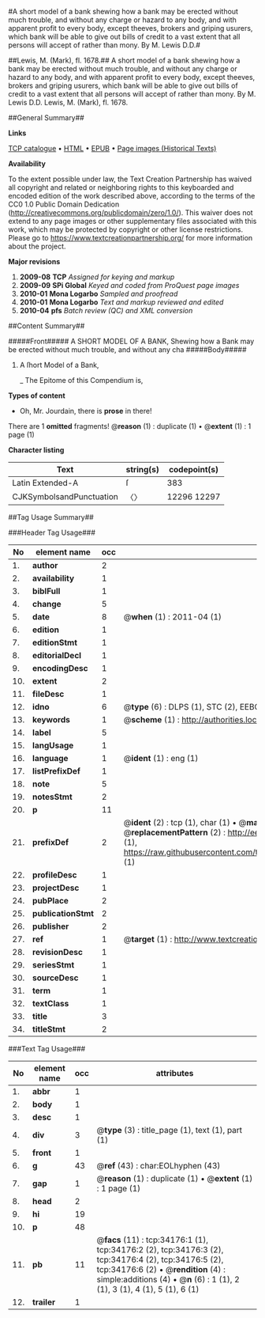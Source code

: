 #A short model of a bank shewing how a bank may be erected without much trouble, and without any charge or hazard to any body, and with apparent profit to every body, except theeves, brokers and griping usurers, which bank will be able to give out bills of credit to a vast extent that all persons will accept of rather than mony. By M. Lewis D.D.#

##Lewis, M. (Mark), fl. 1678.##
A short model of a bank shewing how a bank may be erected without much trouble, and without any charge or hazard to any body, and with apparent profit to every body, except theeves, brokers and griping usurers, which bank will be able to give out bills of credit to a vast extent that all persons will accept of rather than mony. By M. Lewis D.D.
Lewis, M. (Mark), fl. 1678.

##General Summary##

**Links**

[TCP catalogue](http://www.ota.ox.ac.uk/tcp/)  • 
[HTML](http://tei.it.ox.ac.uk/tcp/Texts-HTML/free/A48/A48294.html)  • 
[EPUB](http://tei.it.ox.ac.uk/tcp/Texts-EPUB/free/A48/A48294.epub) • 
[Page images (Historical Texts)](https://historicaltexts.jisc.ac.uk/eebo-99829733e)

**Availability**

To the extent possible under law, the Text Creation Partnership has waived all copyright and related or neighboring rights to this keyboarded and encoded edition of the work described above, according to the terms of the CC0 1.0 Public Domain Dedication (http://creativecommons.org/publicdomain/zero/1.0/). This waiver does not extend to any page images or other supplementary files associated with this work, which may be protected by copyright or other license restrictions. Please go to https://www.textcreationpartnership.org/ for more information about the project.

**Major revisions**

1. __2009-08__ __TCP__ *Assigned for keying and markup*
1. __2009-09__ __SPi Global__ *Keyed and coded from ProQuest page images*
1. __2010-01__ __Mona Logarbo__ *Sampled and proofread*
1. __2010-01__ __Mona Logarbo__ *Text and markup reviewed and edited*
1. __2010-04__ __pfs__ *Batch review (QC) and XML conversion*

##Content Summary##

#####Front#####
A SHORT MODEL OF A BANK, Shewing how a Bank may be erected without much trouble, and without any cha
#####Body#####

1. A ſhort Model of a Bank,

    _ The Epitome of this Compendium is,

**Types of content**

  * Oh, Mr. Jourdain, there is **prose** in there!

There are 1 **omitted** fragments! 
 @__reason__ (1) : duplicate (1)  •  @__extent__ (1) : 1 page (1)

**Character listing**


|Text|string(s)|codepoint(s)|
|---|---|---|
|Latin Extended-A|ſ|383|
|CJKSymbolsandPunctuation|〈〉|12296 12297|

##Tag Usage Summary##

###Header Tag Usage###

|No|element name|occ|attributes|
|---|---|---|---|
|1.|__author__|2||
|2.|__availability__|1||
|3.|__biblFull__|1||
|4.|__change__|5||
|5.|__date__|8| @__when__ (1) : 2011-04 (1)|
|6.|__edition__|1||
|7.|__editionStmt__|1||
|8.|__editorialDecl__|1||
|9.|__encodingDesc__|1||
|10.|__extent__|2||
|11.|__fileDesc__|1||
|12.|__idno__|6| @__type__ (6) : DLPS (1), STC (2), EEBO-CITATION (1), PROQUEST (1), VID (1)|
|13.|__keywords__|1| @__scheme__ (1) : http://authorities.loc.gov/ (1)|
|14.|__label__|5||
|15.|__langUsage__|1||
|16.|__language__|1| @__ident__ (1) : eng (1)|
|17.|__listPrefixDef__|1||
|18.|__note__|5||
|19.|__notesStmt__|2||
|20.|__p__|11||
|21.|__prefixDef__|2| @__ident__ (2) : tcp (1), char (1)  •  @__matchPattern__ (2) : ([0-9\-]+):([0-9IVX]+) (1), (.+) (1)  •  @__replacementPattern__ (2) : http://eebo.chadwyck.com/downloadtiff?vid=$1&page=$2 (1), https://raw.githubusercontent.com/textcreationpartnership/Texts/master/tcpchars.xml#$1 (1)|
|22.|__profileDesc__|1||
|23.|__projectDesc__|1||
|24.|__pubPlace__|2||
|25.|__publicationStmt__|2||
|26.|__publisher__|2||
|27.|__ref__|1| @__target__ (1) : http://www.textcreationpartnership.org/docs/. (1)|
|28.|__revisionDesc__|1||
|29.|__seriesStmt__|1||
|30.|__sourceDesc__|1||
|31.|__term__|1||
|32.|__textClass__|1||
|33.|__title__|3||
|34.|__titleStmt__|2||


###Text Tag Usage###

|No|element name|occ|attributes|
|---|---|---|---|
|1.|__abbr__|1||
|2.|__body__|1||
|3.|__desc__|1||
|4.|__div__|3| @__type__ (3) : title_page (1), text (1), part (1)|
|5.|__front__|1||
|6.|__g__|43| @__ref__ (43) : char:EOLhyphen (43)|
|7.|__gap__|1| @__reason__ (1) : duplicate (1)  •  @__extent__ (1) : 1 page (1)|
|8.|__head__|2||
|9.|__hi__|19||
|10.|__p__|48||
|11.|__pb__|11| @__facs__ (11) : tcp:34176:1 (1), tcp:34176:2 (2), tcp:34176:3 (2), tcp:34176:4 (2), tcp:34176:5 (2), tcp:34176:6 (2)  •  @__rendition__ (4) : simple:additions (4)  •  @__n__ (6) : 1 (1), 2 (1), 3 (1), 4 (1), 5 (1), 6 (1)|
|12.|__trailer__|1||
